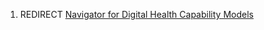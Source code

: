 1.  REDIRECT <a href="Navigator_for_Digital_Health_Capability_Models"
    class="wikilink"
    title="Navigator for Digital Health Capability Models">Navigator for
    Digital Health Capability Models</a>
